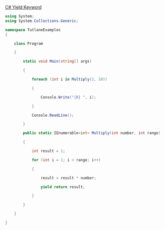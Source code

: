 [C# Yield Keyword](https://www.tutlane.com/tutorial/csharp/csharp-yield-keyword)

```c#
using System;
using System.Collections.Generic;

namespace TutlaneExamples
{

    class Program

    {

        static void Main(string[] args)

        {

            foreach (int i in Multiply(2, 10))

            {

                Console.Write("{0} ", i);

            }

            Console.ReadLine();

        }

        public static IEnumerable<int> Multiply(int number, int range)

        {

            int result = 1;

            for (int i = 1; i < range; i++)

            {

                result = result * number;

                yield return result;

            }

        }

    }

}
```
<!--依次输出 2 4 8 16 32 64 128 256 512 -->